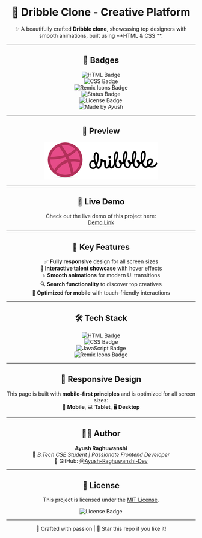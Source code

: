 <div align="center">

# 🏀 Dribble Clone - Creative Platform  

✨ A beautifully crafted **Dribble clone**, showcasing top designers with smooth animations, built using **HTML & CSS **.  

---

## 🔖 Badges  

![HTML Badge](https://img.shields.io/badge/HTML5-E34F26?style=for-the-badge&logo=html5&logoColor=white)  
![CSS Badge](https://img.shields.io/badge/CSS3-1572B6?style=for-the-badge&logo=css3&logoColor=white)  
![Remix Icons Badge](https://img.shields.io/badge/Remix-Icons-purple?style=for-the-badge)  
![Status Badge](https://img.shields.io/badge/Status-Completed-brightgreen?style=for-the-badge)  
![License Badge](https://img.shields.io/badge/License-MIT-yellow?style=for-the-badge)  
![Made by Ayush](https://img.shields.io/badge/Made%20By-Ayush%20Raghuwanshi-blueviolet?style=for-the-badge)  

---

## 📸 Preview  

<img src="./Assets/Dribble_Name_logo.png" width="300px" alt="Project Preview">  

---

## 🚀 Live Demo  

Check out the live demo of this project here:  
[Demo Link](https://ayush-raghuwanshi-dev.github.io/Recreate-Dribble/) 

---

## 🚀 Key Features  

✅ **Fully responsive** design for all screen sizes  
🎨 **Interactive talent showcase** with hover effects  
⭐ **Smooth animations** for modern UI transitions  
🔍 **Search functionality** to discover top creatives  
📱 **Optimized for mobile** with touch-friendly interactions  

---

## 🛠️ Tech Stack  

![HTML Badge](https://img.shields.io/badge/HTML5-E34F26?style=for-the-badge&logo=html5&logoColor=white)  
![CSS Badge](https://img.shields.io/badge/CSS3-1572B6?style=for-the-badge&logo=css3&logoColor=white)  
![JavaScript Badge](https://img.shields.io/badge/JavaScript-F7DF1E?style=for-the-badge&logo=javascript&logoColor=black)  
![Remix Icons Badge](https://img.shields.io/badge/Remix-Icons-purple?style=for-the-badge)  

---

## 📱 Responsive Design  

This page is built with **mobile-first principles** and is optimized for all screen sizes:  
📱 **Mobile**, 💻 **Tablet**, 🖥️ **Desktop**  

---

## 👨‍💻 Author  

**Ayush Raghuwanshi**  
📍 *B.Tech CSE Student | Passionate Frontend Developer*  
🔗 GitHub: [@Ayush-Raghuwanshi-Dev](https://github.com/Ayush-Raghuwanshi-Dev)  

---

## 📄 License  

This project is licensed under the [MIT License](LICENSE).  

![License Badge](https://img.shields.io/badge/License-MIT-yellow?style=for-the-badge)  

---

💖 Crafted with passion | 🚀 Star this repo if you like it!

</div>

